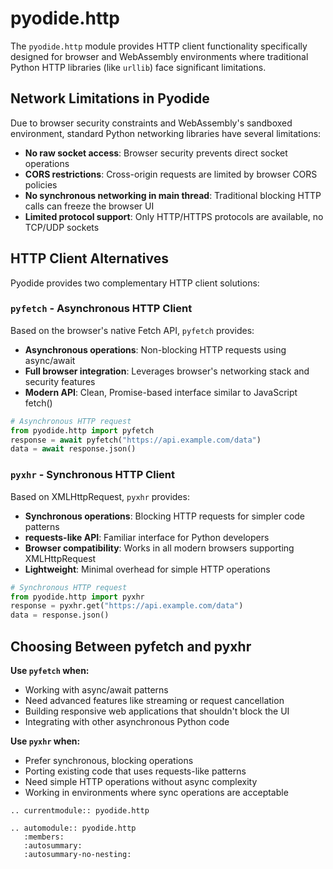 # pyodide.http

The `pyodide.http` module provides HTTP client functionality specifically designed for browser and WebAssembly environments where traditional Python HTTP libraries (like `urllib`) face significant limitations.

## Network Limitations in Pyodide

Due to browser security constraints and WebAssembly's sandboxed environment, standard Python networking libraries have several limitations:

- **No raw socket access**: Browser security prevents direct socket operations
- **CORS restrictions**: Cross-origin requests are limited by browser CORS policies
- **No synchronous networking in main thread**: Traditional blocking HTTP calls can freeze the browser UI
- **Limited protocol support**: Only HTTP/HTTPS protocols are available, no TCP/UDP sockets

## HTTP Client Alternatives

Pyodide provides two complementary HTTP client solutions:

### `pyfetch` - Asynchronous HTTP Client

Based on the browser's native Fetch API, `pyfetch` provides:
- **Asynchronous operations**: Non-blocking HTTP requests using async/await
- **Full browser integration**: Leverages browser's networking stack and security features
- **Modern API**: Clean, Promise-based interface similar to JavaScript fetch()

```python
# Asynchronous HTTP request
from pyodide.http import pyfetch
response = await pyfetch("https://api.example.com/data")
data = await response.json()
```

### `pyxhr` - Synchronous HTTP Client

Based on XMLHttpRequest, `pyxhr` provides:
- **Synchronous operations**: Blocking HTTP requests for simpler code patterns
- **requests-like API**: Familiar interface for Python developers
- **Browser compatibility**: Works in all modern browsers supporting XMLHttpRequest
- **Lightweight**: Minimal overhead for simple HTTP operations

```python
# Synchronous HTTP request
from pyodide.http import pyxhr
response = pyxhr.get("https://api.example.com/data")
data = response.json()
```

## Choosing Between pyfetch and pyxhr

**Use `pyfetch` when:**
- Working with async/await patterns
- Need advanced features like streaming or request cancellation
- Building responsive web applications that shouldn't block the UI
- Integrating with other asynchronous Python code

**Use `pyxhr` when:**
- Prefer synchronous, blocking operations
- Porting existing code that uses requests-like patterns
- Need simple HTTP operations without async complexity
- Working in environments where sync operations are acceptable

```{eval-rst}
.. currentmodule:: pyodide.http

.. automodule:: pyodide.http
   :members:
   :autosummary:
   :autosummary-no-nesting:
```
